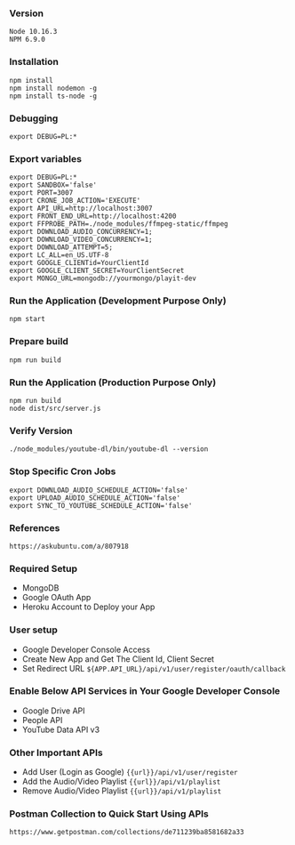 ### Version
```
Node 10.16.3
NPM 6.9.0
```

### Installation
```
npm install
npm install nodemon -g
npm install ts-node -g
```

### Debugging
```
export DEBUG=PL:*
```

### Export variables
```
export DEBUG=PL:*
export SANDBOX='false'
export PORT=3007
export CRONE_JOB_ACTION='EXECUTE'
export API_URL=http://localhost:3007
export FRONT_END_URL=http://localhost:4200
export FFPROBE_PATH=./node_modules/ffmpeg-static/ffmpeg
export DOWNLOAD_AUDIO_CONCURRENCY=1;
export DOWNLOAD_VIDEO_CONCURRENCY=1;
export DOWNLOAD_ATTEMPT=5;
export LC_ALL=en_US.UTF-8
export GOOGLE_CLIENTid=YourClientId
export GOOGLE_CLIENT_SECRET=YourClientSecret
export MONGO_URL=mongodb://yourmongo/playit-dev
```

### Run the Application (Development Purpose Only)
```
npm start
```

### Prepare build
```
npm run build
```

### Run the Application (Production Purpose Only)
```
npm run build
node dist/src/server.js
```

### Verify Version
```
./node_modules/youtube-dl/bin/youtube-dl --version
```

### Stop Specific Cron Jobs
```
export DOWNLOAD_AUDIO_SCHEDULE_ACTION='false'
export UPLOAD_AUDIO_SCHEDULE_ACTION='false'
export SYNC_TO_YOUTUBE_SCHEDULE_ACTION='false'
```

### References
```
https://askubuntu.com/a/807918
```

### Required Setup
* MongoDB
* Google OAuth App
* Heroku Account to Deploy your App

### User setup
* Google Developer Console Access
* Create New App and Get The Client Id, Client Secret
* Set Redirect URL `${APP.API_URL}/api/v1/user/register/oauth/callback`

### Enable Below API Services in Your Google Developer Console
* Google Drive API
* People API
* YouTube Data API v3

### Other Important APIs
* Add User (Login as Google) `{{url}}/api/v1/user/register`
* Add the Audio/Video Playlist `{{url}}/api/v1/playlist`
* Remove Audio/Video Playlist `{{url}}/api/v1/playlist`

### Postman Collection to Quick Start Using APIs
`https://www.getpostman.com/collections/de711239ba8581682a33`